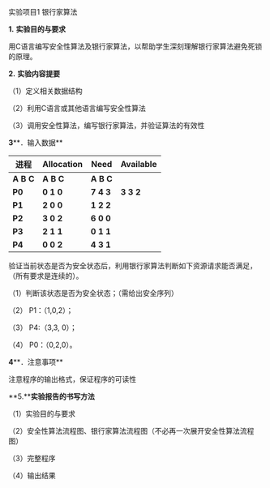 实验项目1 银行家算法

**1.**   **实验目的与要求**

用C语言编写安全性算法及银行家算法，以帮助学生深刻理解银行家算法避免死锁的原理。

**2.** **实验内容提要**

（1）定义相关数据结构

（2）利用C语言或其他语言编写安全性算法

（3）调用安全性算法，编写银行家算法，并验证算法的有效性

**3****．输入数据**

| **进程**    | **Allocation**    | **Need**    | **Available** |
| ----------- | ----------------- | ----------- | ------------- |
| **A  B  C** | **A  B  C**       | **A  B  C** |               |
| **P0**      | **0  1  0**       | **7  4  3** | **3  3   2**  |
| **P1**      | **2  0  0**       | **1  2  2** |               |
| **P2**      | **3  0  2**       | **6  0  0** |               |
| **P3**      | **2  1  1**       | **0  1  1** |               |
| **P4**      | **0**    **0  2** | **4  3  1** |               |

验证当前状态是否为安全状态后，利用银行家算法判断如下资源请求能否满足，（所有要求是连续的）。

（1）判断该状态是否为安全状态；（需给出安全序列）

（2） P1：（1,0,2）；

（3） P4:（3,3, 0）；

（4） P0：（0,2,0）。

**4****．注意事项**

注意程序的输出格式，保证程序的可读性

**5.****实验报告的书写方法**

（1）实验目的与要求

（2）安全性算法流程图、银行家算法流程图（不必再一次展开安全性算法流程图）

（3）完整程序

（4）输出结果
